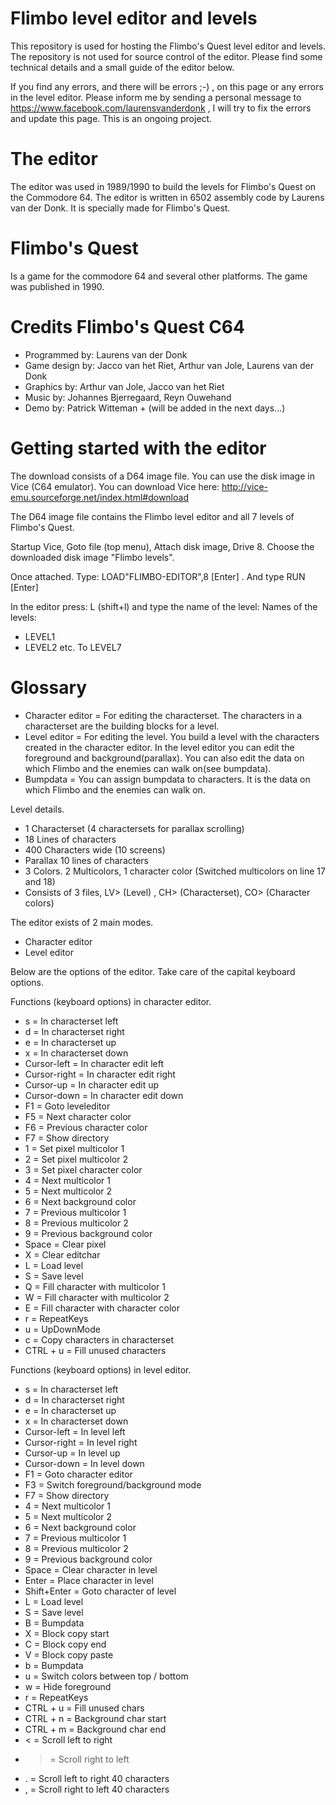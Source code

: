 # Flimbo level editor and levels

This repository is used for hosting the Flimbo's Quest level editor and levels. The repository is not used for source control of the editor. Please find some technical details and a small guide of the editor below.

If you find any errors, and there will be errors ;-) , on this page or any errors in the level editor. Please inform me by sending a personal message to https://www.facebook.com/laurensvanderdonk , I will try to fix the errors and update this page. This is an ongoing project. 

# The editor
The editor was used in 1989/1990 to build the levels for Flimbo's Quest on the Commodore 64. The editor is written in 6502 assembly code by Laurens van der Donk. It is specially made for Flimbo's Quest.

# Flimbo's Quest
Is a game for the commodore 64 and several other platforms. The game was published in 1990. 

# Credits Flimbo's Quest C64
* Programmed by: Laurens van der Donk
* Game design by: Jacco van het Riet, Arthur van Jole, Laurens van der Donk
* Graphics by: Arthur van Jole, Jacco van het Riet
* Music by: Johannes Bjerregaard, Reyn Ouwehand
* Demo by: Patrick Witteman + (will be added in the next days...)

# Getting started with the editor
The download consists of a D64 image file. You can use the disk image in Vice (C64 emulator). You can download Vice here: http://vice-emu.sourceforge.net/index.html#download

The D64 image file contains the Flimbo level editor and all 7 levels of Flimbo's Quest.

Startup Vice, Goto file (top menu), Attach disk image, Drive 8. Choose the downloaded disk image "Flimbo levels".

Once attached. Type: LOAD"FLIMBO-EDITOR",8 [Enter] .  And type RUN [Enter]
  
In the editor press: L  (shift+l) and type the name of the level:
Names of the levels:
* LEVEL1
* LEVEL2
etc. To LEVEL7

# Glossary
* Character editor = For editing the characterset. The characters in a characterset are the building blocks for a level.
* Level editor = For editing the level. You build a level with the characters created in the character editor. In the level editor you can edit the foreground and background(parallax). You can also edit the data on which Flimbo and the enemies can walk on(see bumpdata).
* Bumpdata = You can assign bumpdata to characters. It is the data on which Flimbo and the enemies can walk on.

Level details.
* 1 Characterset (4 charactersets for parallax scrolling)
* 18 Lines of characters
* 400 Characters wide (10 screens)
* Parallax 10 lines of characters
* 3 Colors. 2 Multicolors, 1 character color (Switched multicolors on line 17 and 18)
* Consists of 3 files, LV> (Level) , CH> (Characterset), CO> (Character colors)

The editor exists of 2 main modes.
* Character editor
* Level editor

Below are the options of the editor. Take care of the capital keyboard options.

Functions (keyboard options) in character editor.
* s = In characterset left
* d = In characterset right
* e = In characterset up
* x = In characterset down
* Cursor-left	= In character edit left
* Cursor-right = In character edit right
* Cursor-up = In character edit up
* Cursor-down = In character edit down
* F1 = Goto leveleditor
* F5 = Next character color
* F6 = Previous character color
* F7 = Show directory
* 1 = Set pixel multicolor 1
* 2 = Set pixel multicolor 2
* 3 = Set pixel character color
* 4 = Next multicolor 1 
* 5 = Next multicolor 2
* 6 = Next background color
* 7 = Previous multicolor 1
* 8 = Previous multicolor 2
* 9 = Previous background color
* Space = Clear pixel
* X = Clear editchar
* L = Load level
* S = Save level
* Q = Fill character with multicolor 1
* W = Fill character with multicolor 2
* E = Fill character with character color
* r = RepeatKeys
* u = UpDownMode
* c = Copy characters in characterset
* CTRL + u = Fill unused characters

Functions (keyboard options) in level editor.
* s = In characterset left
* d = In characterset right
* e = In characterset up
* x = In characterset down
* Cursor-left	= In level left
* Cursor-right = In level right
* Cursor-up = In level up
* Cursor-down = In level down
* F1 = Goto character editor
* F3 = Switch foreground/background mode
* F7 = Show directory
* 4 = Next multicolor 1 
* 5 = Next multicolor 2
* 6 = Next background color
* 7 = Previous multicolor 1
* 8 = Previous multicolor 2
* 9 = Previous background color
* Space = Clear character in level
* Enter = Place character in level
* Shift+Enter = Goto character of level
* L = Load level
* S = Save level
* B = Bumpdata
* X = Block copy start
* C = Block copy end
* V = Block copy paste
* b = Bumpdata
* u = Switch colors between top / bottom
* w = Hide foreground
* r = RepeatKeys
* CTRL + u = Fill unused chars
* CTRL + n = Background char start
* CTRL + m = Background char end
* < = Scroll left to right
* > = Scroll right to left
* . = Scroll left to right 40 characters
* , = Scroll right to left 40 characters
